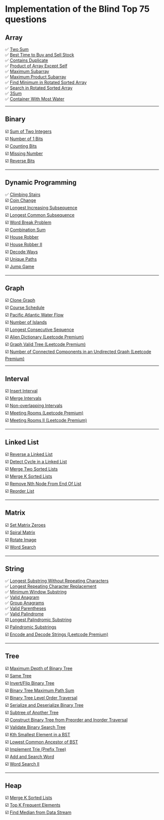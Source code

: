# Implementation of the Blind Top 75 questions 

## Array

✅ [Two Sum](https://leetcode.com/problems/two-sum/)  
✅ [Best Time to Buy and Sell Stock](https://leetcode.com/problems/best-time-to-buy-and-sell-stock/)  
✅ [Contains Duplicate](https://leetcode.com/problems/contains-duplicate/)  
✅ [Product of Array Except Self](https://leetcode.com/problems/product-of-array-except-self/)  
✅ [Maximum Subarray](https://leetcode.com/problems/maximum-subarray/)  
✅ [Maximum Product Subarray](https://leetcode.com/problems/maximum-product-subarray/)  
✅ [Find Minimum in Rotated Sorted Array](https://leetcode.com/problems/find-minimum-in-rotated-sorted-array/)  
✅ [Search in Rotated Sorted Array](https://leetcode.com/problems/search-in-rotated-sorted-array/)  
✅ [3Sum](https://leetcode.com/problems/3sum/)  
✅ [Container With Most Water](https://leetcode.com/problems/container-with-most-water/)

---

## Binary

☑️ [Sum of Two Integers](https://leetcode.com/problems/sum-of-two-integers/)  
☑️ [Number of 1 Bits](https://leetcode.com/problems/number-of-1-bits/)  
☑️ [Counting Bits](https://leetcode.com/problems/counting-bits/)  
☑️ [Missing Number](https://leetcode.com/problems/missing-number/)  
☑️ [Reverse Bits](https://leetcode.com/problems/reverse-bits/)

---

## Dynamic Programming

✅ [Climbing Stairs](https://leetcode.com/problems/climbing-stairs/)  
☑️ [Coin Change](https://leetcode.com/problems/coin-change/)  
☑️ [Longest Increasing Subsequence](https://leetcode.com/problems/longest-increasing-subsequence/)  
☑️ [Longest Common Subsequence](https://leetcode.com/problems/longest-common-subsequence/)  
☑️ [Word Break Problem](https://leetcode.com/problems/word-break/)  
☑️ [Combination Sum](https://leetcode.com/problems/combination-sum-iv/)  
☑️ [House Robber](https://leetcode.com/problems/house-robber/)  
☑️ [House Robber II](https://leetcode.com/problems/house-robber-ii/)  
☑️ [Decode Ways](https://leetcode.com/problems/decode-ways/)  
☑️ [Unique Paths](https://leetcode.com/problems/unique-paths/)  
☑️ [Jump Game](https://leetcode.com/problems/jump-game/)

---

## Graph

☑️ [Clone Graph](https://leetcode.com/problems/clone-graph/)  
☑️ [Course Schedule](https://leetcode.com/problems/course-schedule/)  
☑️ [Pacific Atlantic Water Flow](https://leetcode.com/problems/pacific-atlantic-water-flow/)  
☑️ [Number of Islands](https://leetcode.com/problems/number-of-islands/)  
☑️ [Longest Consecutive Sequence](https://leetcode.com/problems/longest-consecutive-sequence/)  
☑️ [Alien Dictionary (Leetcode Premium)](https://leetcode.com/problems/alien-dictionary/)  
☑️ [Graph Valid Tree (Leetcode Premium)](https://leetcode.com/problems/graph-valid-tree/)  
☑️ [Number of Connected Components in an Undirected Graph (Leetcode Premium)](https://leetcode.com/problems/number-of-connected-components-in-an-undirected-graph/)

---

## Interval

☑️ [Insert Interval](https://leetcode.com/problems/insert-interval/)  
☑️ [Merge Intervals](https://leetcode.com/problems/merge-intervals/)  
☑️ [Non-overlapping Intervals](https://leetcode.com/problems/non-overlapping-intervals/)  
☑️ [Meeting Rooms (Leetcode Premium)](https://leetcode.com/problems/meeting-rooms/)  
☑️ [Meeting Rooms II (Leetcode Premium)](https://leetcode.com/problems/meeting-rooms-ii/)

---

## Linked List

☑️ [Reverse a Linked List](https://leetcode.com/problems/reverse-linked-list/)  
☑️ [Detect Cycle in a Linked List](https://leetcode.com/problems/linked-list-cycle/)  
☑️ [Merge Two Sorted Lists](https://leetcode.com/problems/merge-two-sorted-lists/)  
☑️ [Merge K Sorted Lists](https://leetcode.com/problems/merge-k-sorted-lists/)  
☑️ [Remove Nth Node From End Of List](https://leetcode.com/problems/remove-nth-node-from-end-of-list/)  
☑️ [Reorder List](https://leetcode.com/problems/reorder-list/)

---

## Matrix

☑️ [Set Matrix Zeroes](https://leetcode.com/problems/set-matrix-zeroes/)  
☑️ [Spiral Matrix](https://leetcode.com/problems/spiral-matrix/)  
☑️ [Rotate Image](https://leetcode.com/problems/rotate-image/)  
☑️ [Word Search](https://leetcode.com/problems/word-search/)

---

## String

✅ [Longest Substring Without Repeating Characters](https://leetcode.com/problems/longest-substring-without-repeating-characters/)  
✅ [Longest Repeating Character Replacement](https://leetcode.com/problems/longest-repeating-character-replacement/)  
✅ [Minimum Window Substring](https://leetcode.com/problems/minimum-window-substring/)  
✅ [Valid Anagram](https://leetcode.com/problems/valid-anagram/)  
✅ [Group Anagrams](https://leetcode.com/problems/group-anagrams/)  
✅ [Valid Parentheses](https://leetcode.com/problems/valid-parentheses/)  
✅ [Valid Palindrome](https://leetcode.com/problems/valid-palindrome/)  
☑️ [Longest Palindromic Substring](https://leetcode.com/problems/longest-palindromic-substring/)  
☑️ [Palindromic Substrings](https://leetcode.com/problems/palindromic-substrings/)  
☑️ [Encode and Decode Strings (Leetcode Premium)](https://leetcode.com/problems/encode-and-decode-strings/)

---

## Tree
☑️ [Maximum Depth of Binary Tree](https://leetcode.com/problems/maximum-depth-of-binary-tree/)  
☑️ [Same Tree](https://leetcode.com/problems/same-tree/)  
☑️ [Invert/Flip Binary Tree](https://leetcode.com/problems/invert-binary-tree/)  
☑️ [Binary Tree Maximum Path Sum](https://leetcode.com/problems/binary-tree-maximum-path-sum/)  
☑️ [Binary Tree Level Order Traversal](https://leetcode.com/problems/binary-tree-level-order-traversal/)  
☑️ [Serialize and Deserialize Binary Tree](https://leetcode.com/problems/serialize-and-deserialize-binary-tree/)  
☑️ [Subtree of Another Tree](https://leetcode.com/problems/subtree-of-another-tree/)  
☑️ [Construct Binary Tree from Preorder and Inorder Traversal](https://leetcode.com/problems/construct-binary-tree-from-preorder-and-inorder-traversal/)  
☑️ [Validate Binary Search Tree](https://leetcode.com/problems/validate-binary-search-tree/)  
☑️ [Kth Smallest Element in a BST](https://leetcode.com/problems/kth-smallest-element-in-a-bst/)  
☑️ [Lowest Common Ancestor of BST](https://leetcode.com/problems/lowest-common-ancestor-of-a-binary-search-tree/)  
☑️ [Implement Trie (Prefix Tree)](https://leetcode.com/problems/implement-trie-prefix-tree/)  
☑️ [Add and Search Word](https://leetcode.com/problems/add-and-search-word-data-structure-design/)  
☑️ [Word Search II](https://leetcode.com/problems/word-search-ii/)

---

## Heap

☑️ [Merge K Sorted Lists](https://leetcode.com/problems/merge-k-sorted-lists/)  
☑️ [Top K Frequent Elements](https://leetcode.com/problems/top-k-frequent-elements/)  
☑️ [Find Median from Data Stream](https://leetcode.com/problems/find-median-from-data-stream/)